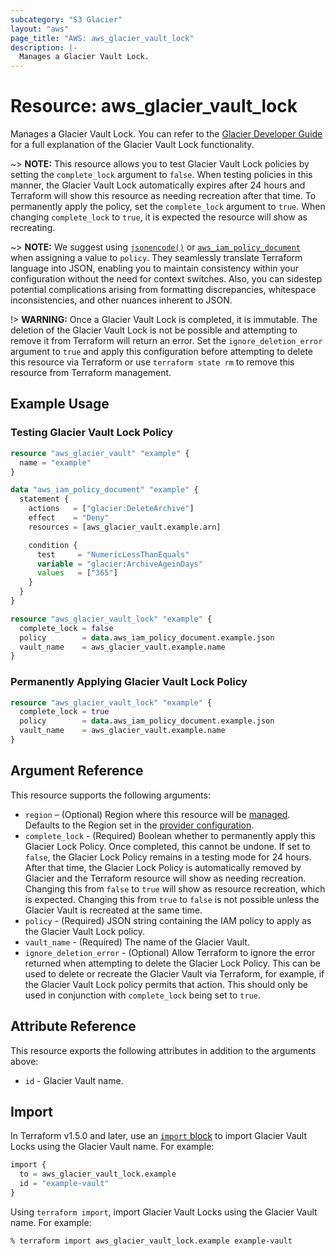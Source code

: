 ```yaml
---
subcategory: "S3 Glacier"
layout: "aws"
page_title: "AWS: aws_glacier_vault_lock"
description: |-
  Manages a Glacier Vault Lock.
---
```


# Resource: aws_glacier_vault_lock

Manages a Glacier Vault Lock. You can refer to the [Glacier Developer Guide](https://docs.aws.amazon.com/amazonglacier/latest/dev/vault-lock.html) for a full explanation of the Glacier Vault Lock functionality.

~> **NOTE:** This resource allows you to test Glacier Vault Lock policies by setting the `complete_lock` argument to `false`. When testing policies in this manner, the Glacier Vault Lock automatically expires after 24 hours and Terraform will show this resource as needing recreation after that time. To permanently apply the policy, set the `complete_lock` argument to `true`. When changing `complete_lock` to `true`, it is expected the resource will show as recreating.

~> **NOTE:** We suggest using [`jsonencode()`](https://developer.hashicorp.com/terraform/language/functions/jsonencode) or [`aws_iam_policy_document`](/docs/providers/aws/d/iam_policy_document.html) when assigning a value to `policy`. They seamlessly translate Terraform language into JSON, enabling you to maintain consistency within your configuration without the need for context switches. Also, you can sidestep potential complications arising from formatting discrepancies, whitespace inconsistencies, and other nuances inherent to JSON.

!> **WARNING:** Once a Glacier Vault Lock is completed, it is immutable. The deletion of the Glacier Vault Lock is not be possible and attempting to remove it from Terraform will return an error. Set the `ignore_deletion_error` argument to `true` and apply this configuration before attempting to delete this resource via Terraform or use `terraform state rm` to remove this resource from Terraform management.

## Example Usage

### Testing Glacier Vault Lock Policy

```terraform
resource "aws_glacier_vault" "example" {
  name = "example"
}

data "aws_iam_policy_document" "example" {
  statement {
    actions   = ["glacier:DeleteArchive"]
    effect    = "Deny"
    resources = [aws_glacier_vault.example.arn]

    condition {
      test     = "NumericLessThanEquals"
      variable = "glacier:ArchiveAgeinDays"
      values   = ["365"]
    }
  }
}

resource "aws_glacier_vault_lock" "example" {
  complete_lock = false
  policy        = data.aws_iam_policy_document.example.json
  vault_name    = aws_glacier_vault.example.name
}
```

### Permanently Applying Glacier Vault Lock Policy

```terraform
resource "aws_glacier_vault_lock" "example" {
  complete_lock = true
  policy        = data.aws_iam_policy_document.example.json
  vault_name    = aws_glacier_vault.example.name
}
```

## Argument Reference

This resource supports the following arguments:

* `region` – (Optional) Region where this resource will be [managed](https://docs.aws.amazon.com/general/latest/gr/rande.html#regional-endpoints). Defaults to the Region set in the [provider configuration](https://registry.terraform.io/providers/hashicorp/aws/latest/docs#aws-configuration-reference).
* `complete_lock` - (Required) Boolean whether to permanently apply this Glacier Lock Policy. Once completed, this cannot be undone. If set to `false`, the Glacier Lock Policy remains in a testing mode for 24 hours. After that time, the Glacier Lock Policy is automatically removed by Glacier and the Terraform resource will show as needing recreation. Changing this from `false` to `true` will show as resource recreation, which is expected. Changing this from `true` to `false` is not possible unless the Glacier Vault is recreated at the same time.
* `policy` - (Required) JSON string containing the IAM policy to apply as the Glacier Vault Lock policy.
* `vault_name` - (Required) The name of the Glacier Vault.
* `ignore_deletion_error` - (Optional) Allow Terraform to ignore the error returned when attempting to delete the Glacier Lock Policy. This can be used to delete or recreate the Glacier Vault via Terraform, for example, if the Glacier Vault Lock policy permits that action. This should only be used in conjunction with `complete_lock` being set to `true`.

## Attribute Reference

This resource exports the following attributes in addition to the arguments above:

* `id` - Glacier Vault name.

## Import

In Terraform v1.5.0 and later, use an [`import` block](https://developer.hashicorp.com/terraform/language/import) to import Glacier Vault Locks using the Glacier Vault name. For example:

```terraform
import {
  to = aws_glacier_vault_lock.example
  id = "example-vault"
}
```

Using `terraform import`, import Glacier Vault Locks using the Glacier Vault name. For example:

```console
% terraform import aws_glacier_vault_lock.example example-vault
```
